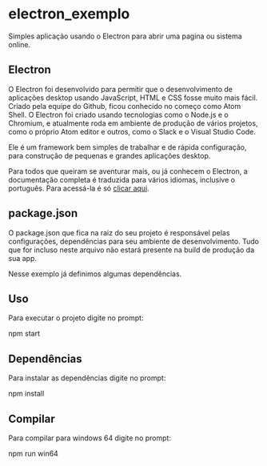 # electron_exemplo

Simples aplicação usando o Electron para abrir uma pagina ou sistema online.


## Electron

O Electron foi desenvolvido para permitir que o desenvolvimento de aplicações desktop usando JavaScript, HTML e CSS fosse muito mais fácil. 
Criado pela equipe do Github, ficou conhecido no começo como Atom Shell. 
O Electron foi criado usando tecnologias como o Node.js e o Chromium, e atualmente roda em ambiente de produção de vários projetos, como o próprio Atom editor e outros, como o Slack e o Visual Studio Code. 

Ele é um framework bem simples de trabalhar e de rápida configuração, para construção de pequenas e grandes aplicações desktop.

Para todos que queiram se aventurar mais, ou já conhecem o Electron, a documentação completa é traduzida para vários idiomas, inclusive o português. 
Para acessá-la é só [clicar aqui](https://github.com/electron/electron/tree/master/docs-translations/pt-BR "clicar aqui").


## package.json

O package.json que fica na raiz do seu projeto é responsável pelas configurações, dependências para seu ambiente de desenvolvimento. 
Tudo que for incluso neste arquivo não estará presente na build de produção da sua app.

Nesse exemplo já definimos algumas dependências.


## Uso

Para executar o projeto digite no prompt:

  npm start
  
## Dependências


Para instalar as dependências digite no prompt:

  npm install


## Compilar

Para compilar para windows 64 digite no prompt:

  npm run win64
